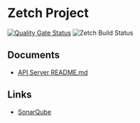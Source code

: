# Zetch Project
[![Quality Gate Status](https://sonarcloud.io/api/project_badges/measure?project=astrohsy_ZETCH&metric=alert_status)](https://sonarcloud.io/summary/new_code?id=astrohsy_ZETCH)
![Zetch Build Status](https://github.com/astrohsy/Zetch/actions/workflows/build.yaml/badge.svg?branch=main)

## Documents

* [API Server README.md](https://github.com/astrohsy/ZETCH/tree/main/api_server)

## Links

* [SonarQube](https://sonarcloud.io/project/overview?id=astrohsy_ZETCH)
